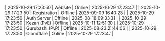| 2025-10-29 17:23:50 | Website | Online | 2025-10-29 17:23:47 |
| 2025-10-29 17:23:50 | Registration | Offline | 2025-09-09 16:40:23 |
| 2025-10-29 17:23:50 | Auth Server | Offline | 2025-08-18 09:33:31 |
| 2025-10-29 17:23:50 | Kezan (PvE) | Offline | 2025-10-11 12:51:30 |
| 2025-10-29 17:23:50 | Gurubashi (PvP) | Offline | 2025-08-23 21:44:06 |
| 2025-10-29 17:23:50 | Cloudflare | Online | 2025-10-29 17:23:47 |
